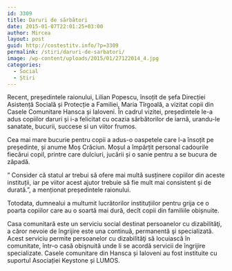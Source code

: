 ```yaml
---
id: 3309
title: Daruri de sărbători
date: 2015-01-07T22:01:25+03:00
author: Mircea
layout: post
guid: http://costestitv.info/?p=3309
permalink: /stiri/daruri-de-sarbatori/
image: /wp-content/uploads/2015/01/27122014_4.jpg
categories:
  - Social
  - Știri
---
```

Recent, președintele raionului, Lilian Popescu, însoțit de șefa Direcției Asistență Socială și Protecție a Familiei, Maria Tîrgoală, a vizitat copii din Casele Comunitare Hansca și Ialoveni. În cadrul vizitei, președintele le-a adus copiilor daruri și i-a felicitat cu ocazia sărbătorilor de iarnă, urandu-le sanatate, bucurii, succese si un viitor frumos.<!--more-->

Cea mai mare bucurie pentru copii a adus-o oaspetele care l-a însoțit pe președinte, și anume Moș Crăciun. Moșul a împărțit personal cadourile fiecărui copil, printre care dulciuri, jucării și o sanie pentru a se bucura de zăpadă.

&#8221; Consider că statul ar trebui să ofere mai multă susținere copiilor din aceste instituții, iar pe viitor acest ajutor trebuie să fie mult mai consistent și de durată.&#8221;, a menționat președintele raionului.

Totodata, dumnealui a multumit lucrătorilor instituțiilor pentru grija ce o poarta copiilor care au o soartă mai dură, decît copii din familiile obișnuite.

Casa comunitară este un serviciu social destinat persoanelor cu dizabilităţi, a căror nevoie de îngrijire este una continuă, permanentă şi specializată. Acest serviciu permite persoanelor cu dizabilităţi să locuiască în comunitate, într-o casă obişnuită unde li se acordă servicii de îngrijire specializate. Casele comunitare din Hansca și Ialoveni au fost instituite cu suportul Asociației Keystone și LUMOS.